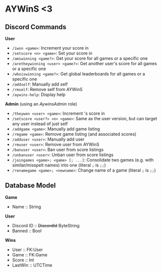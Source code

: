 # AYWinS <3

## Discord Commands

**User**
- `/iwon <game>`: Increment your score in <game>
- `/setscore <n> <game>`: Set your score in <game>
- `/amiwinning <game?>`: Get your score for all games or a specific one
- `/aretheywinning <user> <game?>`: Get another user's score for all games or a specific one
- `/whoiswinning <game?>`: Get global leaderboards for all games or a specific one
- `/addself`: Manually add self
- `/rmself`: Remove self from AYWinS
- `/aywins-help`: Display help

**Admin** (using an *AywinsAdmin* role)
- `/theywon <user> <game>`: Increment <user>'s score in <game>
- `/setscore <user?> <n> <game>`: Same as the user version, but can target any user instead of just self
- `/addgame <game>`: Manually add game listing
- `/rmgame <game>`: Remove game listing (and associated scores)
- `/adduser <user>`: Manually add user
- `/rmuser <user>`: Remove user from AYWinS
- `/banuser <user>`: Ban user from score listings
- `/unbanuser <user>`: Unban user from score listings
- `/joingames <game>; <game> [; ...]`: Consolidate two games (e.g. with similar/misspelt names) into one (literal `;` is `;;`)
- `/renamegame <game>; <newname>`: Change name of a game (literal `;` is `;;`)

## Database Model

**Game**
- Name :: String

**User**
- Discord ID :: ~~DiscordId~~ ByteString
- Banned :: Bool

**Wins**
- User :: FK:User
- Game :: FK:Game
- Score :: Int
- LastWin :: UTCTime
